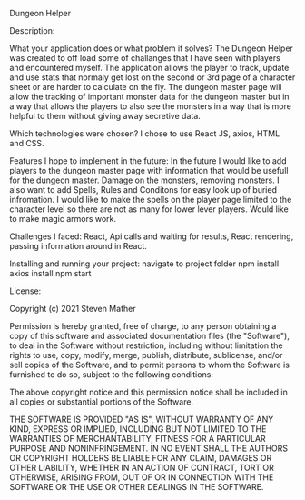 Dungeon Helper

Description:

What your application does or what problem it solves?
The Dungeon Helper was created to off load some of challanges that I have seen with players and encountered myself. The application allows the player to track, update and use stats that normaly get lost on the second or 3rd page of a character sheet or are harder to calculate on the fly. The dungeon master page will allow the tracking of important monster data for the dungeon master but in a way that allows the players to also see the monsters in a way that is more helpful to them without giving away secretive data.

Which technologies were chosen?
I chose to use React JS, axios, HTML and CSS.

Features I hope to implement in the future:
In the future I would like to add players to the dungeon master page with information that would be usefull for the dungeon master. Damage on the monsters, removing monsters. I also want to add Spells, Rules and Conditons for easy look up of buried infromation. I would like to make the spells on the player page limited to the character level so there are not as many for lower lever players. Would like to make magic armors work.

Challenges I faced:
React, Api calls and waiting for results, React rendering, passing information around in React.

Installing and running your project:
navigate to project folder
npm install
axios install
npm start

License:

Copyright (c) 2021 Steven Mather

Permission is hereby granted, free of charge, to any person obtaining a copy
of this software and associated documentation files (the "Software"), to deal
in the Software without restriction, including without limitation the rights
to use, copy, modify, merge, publish, distribute, sublicense, and/or sell
copies of the Software, and to permit persons to whom the Software is
furnished to do so, subject to the following conditions:

The above copyright notice and this permission notice shall be included in all
copies or substantial portions of the Software.

THE SOFTWARE IS PROVIDED "AS IS", WITHOUT WARRANTY OF ANY KIND, EXPRESS OR
IMPLIED, INCLUDING BUT NOT LIMITED TO THE WARRANTIES OF MERCHANTABILITY,
FITNESS FOR A PARTICULAR PURPOSE AND NONINFRINGEMENT. IN NO EVENT SHALL THE
AUTHORS OR COPYRIGHT HOLDERS BE LIABLE FOR ANY CLAIM, DAMAGES OR OTHER
LIABILITY, WHETHER IN AN ACTION OF CONTRACT, TORT OR OTHERWISE, ARISING FROM,
OUT OF OR IN CONNECTION WITH THE SOFTWARE OR THE USE OR OTHER DEALINGS IN THE
SOFTWARE.

